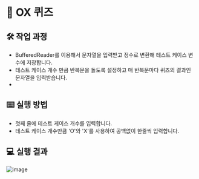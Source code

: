 # 💯 OX 퀴즈

## 🛠️ 작업 과정

- BufferedReader를 이용해서 문자열을 입력받고 정수로 변환해 테스트 케이스 변수에 저장합니다.
- 테스트 케이스 개수 만큼 반복문을 돌도록 설정하고 매 반복문마다 퀴즈의 결과인 문자열을 입력받습니다.
- 

## ⌨️ 실행 방법

- 첫째 줄에 테스트 케이스 개수를 입력합니다.
- 테스트 케이스 개수만큼 'O'와 'X'를 사용하여 공백없이 한줄씩 입력합니다.

## 💻 실행 결과

![image](https://gist.github.com/assets/126778700/60622ad3-2e2e-46d3-a360-1d922264a049)
